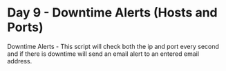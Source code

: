 # Day 9 - Downtime Alerts (Hosts and Ports)

Downtime Alerts - This script will check both the ip and port every second and
if there is downtime will send an email alert to an entered email address.
